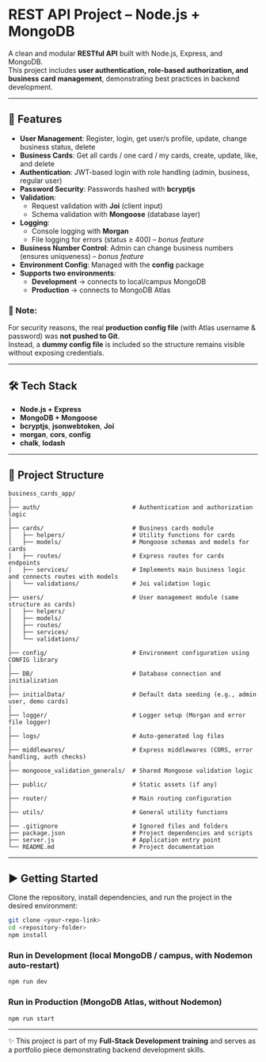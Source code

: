 # REST API Project – Node.js + MongoDB

A clean and modular **RESTful API** built with Node.js, Express, and MongoDB.  
This project includes **user authentication, role-based authorization, and business card management**, demonstrating best practices in backend development.

---

## 🚀 Features

- **User Management**: Register, login, get user/s profile, update, change business status, delete  
- **Business Cards**: Get all cards / one card / my cards, create, update, like, and delete  
- **Authentication**: JWT-based login with role handling (admin, business, regular user)  
- **Password Security**: Passwords hashed with **bcryptjs**  
- **Validation**:  
  - Request validation with **Joi** (client input)  
  - Schema validation with **Mongoose** (database layer)  
- **Logging**:  
  - Console logging with **Morgan**  
  - File logging for errors (status ≥ 400) – *bonus feature*  
- **Business Number Control**: Admin can change business numbers (ensures uniqueness) – *bonus feature*  
- **Environment Config**: Managed with the **config** package  
- **Supports two environments**:  
  - **Development** → connects to local/campus MongoDB  
  - **Production** → connects to MongoDB Atlas  

### 📌 Note:
For security reasons, the real **production config file** (with Atlas username & password) was **not pushed to Git**.  
Instead, a **dummy config file** is included so the structure remains visible without exposing credentials.  

---

## 🛠 Tech Stack

- **Node.js + Express**  
- **MongoDB + Mongoose**  
- **bcryptjs**, **jsonwebtoken**, **Joi**  
- **morgan**, **cors**, **config**  
- **chalk**, **lodash**  

---

## 🧩 Project Structure

```
business_cards_app/
│
├── auth/                          # Authentication and authorization logic
│
├── cards/                         # Business cards module
│   ├── helpers/                   # Utility functions for cards
│   ├── models/                    # Mongoose schemas and models for cards
│   ├── routes/                    # Express routes for cards endpoints
│   ├── services/                  # Implements main business logic and connects routes with models
│   └── validations/               # Joi validation logic
│
├── users/                         # User management module (same structure as cards)
│   ├── helpers/
│   ├── models/
│   ├── routes/
│   ├── services/
│   └── validations/
│
├── config/                        # Environment configuration using CONFIG library
│
├── DB/                            # Database connection and initialization
│
├── initialData/                   # Default data seeding (e.g., admin user, demo cards)
│
├── logger/                        # Logger setup (Morgan and error file logger)
│
├── logs/                          # Auto-generated log files
│
├── middlewares/                   # Express middlewares (CORS, error handling, auth checks)
│
├── mongoose_validation_generals/  # Shared Mongoose validation logic
│
├── public/                        # Static assets (if any)
│
├── router/                        # Main routing configuration
│
├── utils/                         # General utility functions
│
├── .gitignore                     # Ignored files and folders
├── package.json                   # Project dependencies and scripts
├── server.js                      # Application entry point
└── README.md                      # Project documentation
```

---

## ▶️ Getting Started

Clone the repository, install dependencies, and run the project in the desired environment:

```bash
git clone <your-repo-link>
cd <repository-folder>
npm install
```

### Run in Development (local MongoDB / campus, with Nodemon auto-restart)
```bash
npm run dev
```

### Run in Production (MongoDB Atlas, without Nodemon)
```bash
npm run start
```

---

✨ This project is part of my **Full-Stack Development training** and serves as a portfolio piece demonstrating backend development skills.
